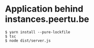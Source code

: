 # Application behind instances.peertu.be

```
$ yarn install --pure-lockfile
$ tsc
$ node dist/server.js
```
